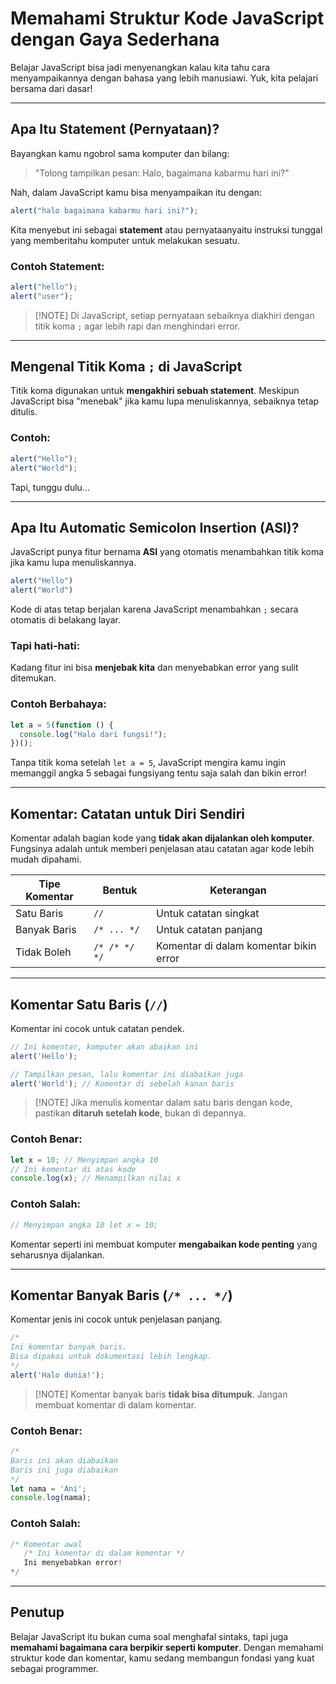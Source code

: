 #  Memahami Struktur Kode JavaScript dengan Gaya Sederhana

Belajar JavaScript bisa jadi menyenangkan kalau kita tahu cara menyampaikannya dengan bahasa yang lebih manusiawi. Yuk, kita pelajari bersama dari dasar!

---

##  Apa Itu Statement (Pernyataan)?

Bayangkan kamu ngobrol sama komputer dan bilang:

> "Tolong tampilkan pesan: Halo, bagaimana kabarmu hari ini?"

Nah, dalam JavaScript kamu bisa menyampaikan itu dengan:

```js
alert("halo bagaimana kabarmu hari ini?");
```

Kita menyebut ini sebagai **statement** atau pernyataanyaitu instruksi tunggal yang memberitahu komputer untuk melakukan sesuatu.

### Contoh Statement:

```js
alert("hello");
alert("user");
```

> \[!NOTE]
> Di JavaScript, setiap pernyataan sebaiknya diakhiri dengan titik koma `;` agar lebih rapi dan menghindari error.

---

##  Mengenal Titik Koma `;` di JavaScript

Titik koma digunakan untuk **mengakhiri sebuah statement**. Meskipun JavaScript bisa "menebak" jika kamu lupa menuliskannya, sebaiknya tetap ditulis.

### Contoh:

```js
alert("Hello");
alert("World");
```

Tapi, tunggu dulu...

---

##  Apa Itu Automatic Semicolon Insertion (ASI)?

JavaScript punya fitur bernama **ASI** yang otomatis menambahkan titik koma jika kamu lupa menuliskannya.

```js
alert("Hello")
alert("World")
```

Kode di atas tetap berjalan karena JavaScript menambahkan `;` secara otomatis di belakang layar.

### Tapi hati-hati:

Kadang fitur ini bisa **menjebak kita** dan menyebabkan error yang sulit ditemukan.

### Contoh Berbahaya:

```js
let a = 5(function () {
  console.log("Halo dari fungsi!");
})();
```

Tanpa titik koma setelah `let a = 5`, JavaScript mengira kamu ingin memanggil angka 5 sebagai fungsiyang tentu saja salah dan bikin error!

---

##  Komentar: Catatan untuk Diri Sendiri

Komentar adalah bagian kode yang **tidak akan dijalankan oleh komputer**. Fungsinya adalah untuk memberi penjelasan atau catatan agar kode lebih mudah dipahami.

| Tipe Komentar | Bentuk        | Keterangan                             |
| ------------- | ------------- | -------------------------------------- |
| Satu Baris    | `//`          | Untuk catatan singkat                  |
| Banyak Baris  | `/* ... */`   | Untuk catatan panjang                  |
| Tidak Boleh   | `/* /* */ */` | Komentar di dalam komentar bikin error |

---

##  Komentar Satu Baris (`//`)

Komentar ini cocok untuk catatan pendek.

```js
// Ini komentar, komputer akan abaikan ini
alert('Hello');

// Tampilkan pesan, lalu komentar ini diabaikan juga
alert('World'); // Komentar di sebelah kanan baris
```

> \[!NOTE]
> Jika menulis komentar dalam satu baris dengan kode, pastikan **ditaruh setelah kode**, bukan di depannya.

###  Contoh Benar:

```js
let x = 10; // Menyimpan angka 10
// Ini komentar di atas kode
console.log(x); // Menampilkan nilai x
```

###  Contoh Salah:

```js
// Menyimpan angka 10 let x = 10;
```

Komentar seperti ini membuat komputer **mengabaikan kode penting** yang seharusnya dijalankan.

---

##  Komentar Banyak Baris (`/* ... */`)

Komentar jenis ini cocok untuk penjelasan panjang.

```js
/*
Ini komentar banyak baris.
Bisa dipakai untuk dokumentasi lebih lengkap.
*/
alert('Halo dunia!');
```

> \[!NOTE]
> Komentar banyak baris **tidak bisa ditumpuk**. Jangan membuat komentar di dalam komentar.

###  Contoh Benar:

```js
/*
Baris ini akan diabaikan
Baris ini juga diabaikan
*/
let nama = 'Ani';
console.log(nama);
```

###  Contoh Salah:

```js
/* Komentar awal
   /* Ini komentar di dalam komentar */
   Ini menyebabkan error!
*/
```

---

##  Penutup

Belajar JavaScript itu bukan cuma soal menghafal sintaks, tapi juga **memahami bagaimana cara berpikir seperti komputer**. Dengan memahami struktur kode dan komentar, kamu sedang membangun fondasi yang kuat sebagai programmer.
